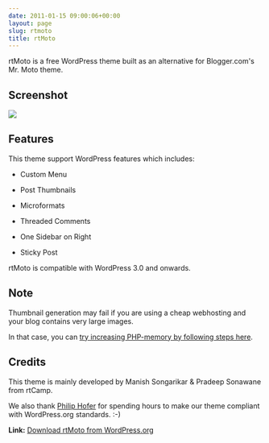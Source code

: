 ```yaml
---
date: 2011-01-15 09:00:06+00:00
layout: page
slug: rtmoto
title: rtMoto
---
```


rtMoto is a free WordPress theme built as an alternative for Blogger.com's Mr. Moto theme.


## Screenshot


[![](https://rtcamp.com/wp-content/uploads/2011/01/rtmoto.png)](http://wordpress.org/extend/themes/rtmoto)




## Features


This theme support WordPress features which includes:



	
  * Custom Menu

	
  * Post Thumbnails

	
  * Microformats

	
  * Threaded Comments

	
  * One Sidebar on Right

	
  * Sticky Post


rtMoto is compatible with WordPress 3.0 and onwards.


## Note


Thumbnail generation may fail if you are using a cheap webhosting and your blog contains very large images.

In that case, you can [try increasing PHP-memory by following steps here](http://codex.wordpress.org/Editing_wp-config.php#Increasing_memory_allocated_to_PHP).


## Credits


This theme is mainly developed by Manish Songarikar & Pradeep Sonawane from rtCamp.

We also thank [Philip Hofer](http://frumph.net/) for spending hours to make our theme compliant with WordPress.org standards. :-)

**Link:** [Download rtMoto from WordPress.org](http://wordpress.org/extend/themes/rtmoto)
